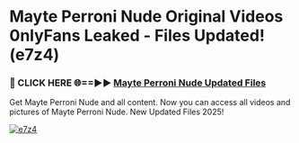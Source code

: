 # Mayte Perroni Nude Original Videos 0nlyFans Leaked - Files Updated! (e7z4)

<h3>🔴 CLICK HERE 🌐==►► <a href="https://tinyurl.com/y5r63du9" rel="nofollow">Mayte Perroni Nude Updated Files</a></h3>

Get Mayte Perroni Nude and all content. Now you can access all videos and pictures of Mayte Perroni Nude. New Updated Files 2025!

[![e7z4](https://i.imgur.com/UVo9nyh.gif)](https://tinyurl.com/y5r63du9)